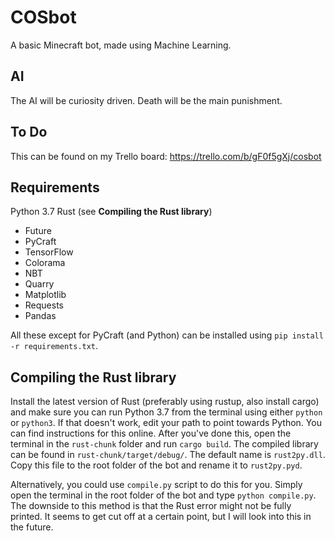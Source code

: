 # COSbot
A basic Minecraft bot, made using Machine Learning.

## AI
The AI will be curiosity driven. Death will be the main punishment.

## To Do
This can be found on my Trello board: https://trello.com/b/gF0f5gXj/cosbot


## Requirements
Python 3.7
Rust (see <b>Compiling the Rust library</b>)

 - Future
 - PyCraft
 - TensorFlow
 - Colorama
 - NBT
 - Quarry
 - Matplotlib
 - Requests
 - Pandas

All these except for PyCraft (and Python) can be installed using `pip install -r requirements.txt`.

## Compiling the Rust library
Install the latest version of Rust (preferably using rustup, also install cargo) and make sure you can run Python 3.7 from the terminal using either `python` or `python3`.
If that doesn't work, edit your path to point towards Python. You can find instructions for this online.
After you've done this, open the terminal in the `rust-chunk` folder and run `cargo build`. The compiled library can be found in `rust-chunk/target/debug/`.
The default name is `rust2py.dll`. Copy this file to the root folder of the bot and rename it to `rust2py.pyd`.

Alternatively, you could use `compile.py` script to do this for you. Simply open the terminal in the root folder of the bot and type `python compile.py`.
The downside to this method is that the Rust error might not be fully printed. It seems to get cut off at a certain point, but I will look into this in the future.
